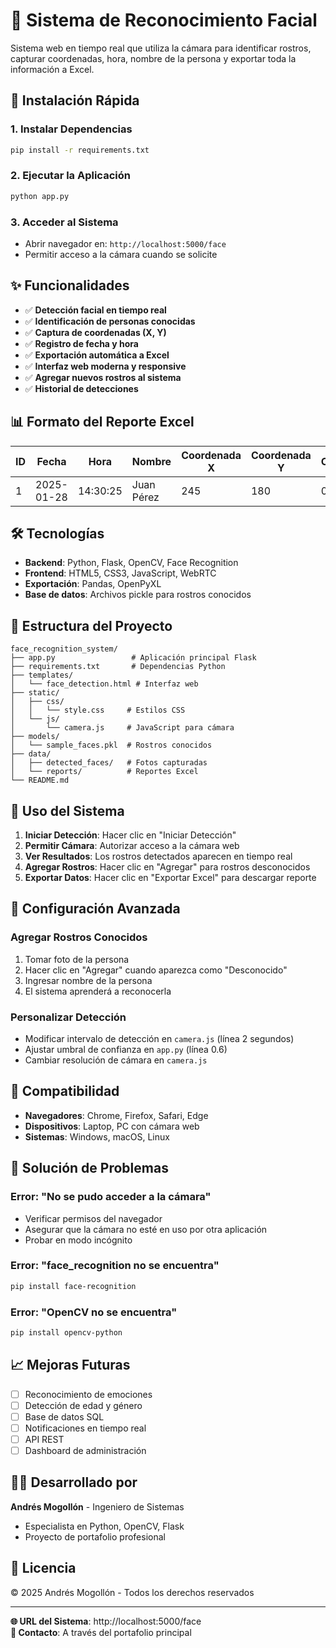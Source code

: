 # 🤖 Sistema de Reconocimiento Facial

Sistema web en tiempo real que utiliza la cámara para identificar rostros, capturar coordenadas, hora, nombre de la persona y exportar toda la información a Excel.

## 🚀 Instalación Rápida

### 1. Instalar Dependencias
```bash
pip install -r requirements.txt
```

### 2. Ejecutar la Aplicación
```bash
python app.py
```

### 3. Acceder al Sistema
- Abrir navegador en: `http://localhost:5000/face`
- Permitir acceso a la cámara cuando se solicite

## ✨ Funcionalidades

- ✅ **Detección facial en tiempo real**
- ✅ **Identificación de personas conocidas**
- ✅ **Captura de coordenadas (X, Y)**
- ✅ **Registro de fecha y hora**
- ✅ **Exportación automática a Excel**
- ✅ **Interfaz web moderna y responsive**
- ✅ **Agregar nuevos rostros al sistema**
- ✅ **Historial de detecciones**

## 📊 Formato del Reporte Excel

| ID | Fecha | Hora | Nombre | Coordenada X | Coordenada Y | Confianza | Imagen | Estado |
|----|-------|------|--------|--------------|--------------|-----------|--------|--------|
| 1 | 2025-01-28 | 14:30:25 | Juan Pérez | 245 | 180 | 0.95 | face_001.jpg | detected |

## 🛠️ Tecnologías

- **Backend**: Python, Flask, OpenCV, Face Recognition
- **Frontend**: HTML5, CSS3, JavaScript, WebRTC
- **Exportación**: Pandas, OpenPyXL
- **Base de datos**: Archivos pickle para rostros conocidos

## 📁 Estructura del Proyecto

```
face_recognition_system/
├── app.py                 # Aplicación principal Flask
├── requirements.txt       # Dependencias Python
├── templates/
│   └── face_detection.html # Interfaz web
├── static/
│   ├── css/
│   │   └── style.css     # Estilos CSS
│   └── js/
│       └── camera.js     # JavaScript para cámara
├── models/
│   └── sample_faces.pkl  # Rostros conocidos
├── data/
│   ├── detected_faces/   # Fotos capturadas
│   └── reports/          # Reportes Excel
└── README.md
```

## 🎯 Uso del Sistema

1. **Iniciar Detección**: Hacer clic en "Iniciar Detección"
2. **Permitir Cámara**: Autorizar acceso a la cámara web
3. **Ver Resultados**: Los rostros detectados aparecen en tiempo real
4. **Agregar Rostros**: Hacer clic en "Agregar" para rostros desconocidos
5. **Exportar Datos**: Hacer clic en "Exportar Excel" para descargar reporte

## 🔧 Configuración Avanzada

### Agregar Rostros Conocidos
1. Tomar foto de la persona
2. Hacer clic en "Agregar" cuando aparezca como "Desconocido"
3. Ingresar nombre de la persona
4. El sistema aprenderá a reconocerla

### Personalizar Detección
- Modificar intervalo de detección en `camera.js` (línea 2 segundos)
- Ajustar umbral de confianza en `app.py` (línea 0.6)
- Cambiar resolución de cámara en `camera.js`

## 📱 Compatibilidad

- **Navegadores**: Chrome, Firefox, Safari, Edge
- **Dispositivos**: Laptop, PC con cámara web
- **Sistemas**: Windows, macOS, Linux

## 🚨 Solución de Problemas

### Error: "No se pudo acceder a la cámara"
- Verificar permisos del navegador
- Asegurar que la cámara no esté en uso por otra aplicación
- Probar en modo incógnito

### Error: "face_recognition no se encuentra"
```bash
pip install face-recognition
```

### Error: "OpenCV no se encuentra"
```bash
pip install opencv-python
```

## 📈 Mejoras Futuras

- [ ] Reconocimiento de emociones
- [ ] Detección de edad y género
- [ ] Base de datos SQL
- [ ] Notificaciones en tiempo real
- [ ] API REST
- [ ] Dashboard de administración

## 👨‍💻 Desarrollado por

**Andrés Mogollón** - Ingeniero de Sistemas
- Especialista en Python, OpenCV, Flask
- Proyecto de portafolio profesional

## 📄 Licencia

© 2025 Andrés Mogollón - Todos los derechos reservados

---

**🌐 URL del Sistema**: http://localhost:5000/face  
**📧 Contacto**: A través del portafolio principal
